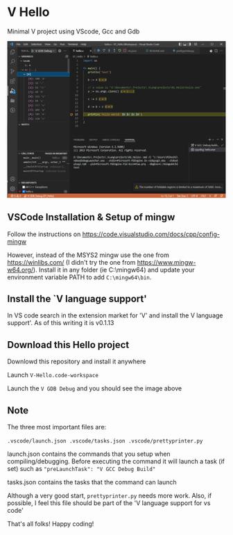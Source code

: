 
# V Hello

Minimal V project using VScode, Gcc and Gdb

![HelloDebug icon](HelloDebug.png)

## VSCode Installation & Setup of mingw


Follow the instructions on https://code.visualstudio.com/docs/cpp/config-mingw

However, instead of the MSYS2 mingw use the one from https://winlibs.com/  (I didn't try the one from https://www.mingw-w64.org/).
Install it in any folder (ie  C:\mingw64) and update your environment variable PATH to add `C:\mingw64\bin`.


## Install the `V language support'

In VS code search in the extension market for 'V' and install the V language support'.
As of this writing it is v0.1.13


## Download this Hello project

Downlowd this repository and install it anywhere

Launch `V-Hello.code-workspace`

Launch the `V GDB Debug` and you should see the image above

## Note

The three most important files are:

`.vscode/launch.json
.vscode/tasks.json
.vscode/prettyprinter.py`

launch.json contains the commands that you setup when compiling/debugging.
Before executing the command it will launch a task (if set) such as `"preLaunchTask": "V GCC Debug Build"`

tasks.json contains the tasks that the command can launch

Although a very good start, `prettyprinter.py` needs more work.
Also, if possible, I feel this file should be part of the 'V language support for vs code'

That's all folks!
Happy coding!
